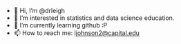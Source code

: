 - 👋 Hi, I’m @drleigh
- 👀 I’m interested in statistics and data science education.
- 🌱 I’m currently learning github :P
- 📫 How to reach me: ljohnson2@capital.edu

<!---
drleigh/drleigh is a ✨ special ✨ repository because its `README.md` (this file) appears on your GitHub profile.
You can click the Preview link to take a look at your changes.
--->
